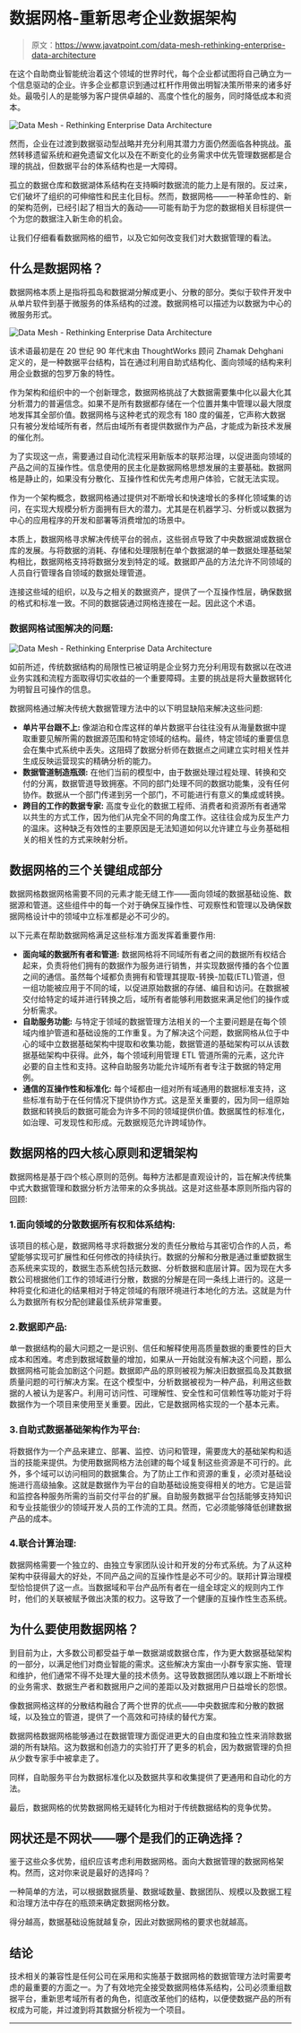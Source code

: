 # 数据网格-重新思考企业数据架构

> 原文：<https://www.javatpoint.com/data-mesh-rethinking-enterprise-data-architecture>

在这个自助商业智能统治着这个领域的世界时代，每个企业都试图将自己确立为一个信息驱动的企业。许多企业都意识到通过杠杆作用做出明智决策所带来的诸多好处。最吸引人的是能够为客户提供卓越的、高度个性化的服务，同时降低成本和资本。

![Data Mesh - Rethinking Enterprise Data Architecture](img/6d02ce18a66baaf25a7ae0de0cc5e1eb.png)

然而，企业在过渡到数据驱动型战略并充分利用其潜力方面仍然面临各种挑战。虽然转移遗留系统和避免遗留文化以及在不断变化的业务需求中优先管理数据都是合理的挑战，但数据平台的体系结构也是一大障碍。

孤立的数据仓库和数据湖体系结构在支持瞬时数据流的能力上是有限的。反过来，它们破坏了组织的可伸缩性和民主化目标。然而，数据网格——一种革命性的、新的架构范例，已经引起了相当大的轰动——可能有助于为您的数据相关目标提供一个为您的数据注入新生命的机会。

让我们仔细看看数据网格的细节，以及它如何改变我们对大数据管理的看法。

## 什么是数据网格？

数据网格本质上是指将孤岛和数据湖分解成更小、分散的部分。类似于软件开发中从单片软件到基于微服务的体系结构的过渡。数据网格可以描述为以数据为中心的微服务形式。

![Data Mesh - Rethinking Enterprise Data Architecture](img/5f52463a71c6b47d2a3f84c615553ddb.png)

该术语最初是在 20 世纪 90 年代末由 ThoughtWorks 顾问 Zhamak Dehghani 定义的，是一种数据平台结构，旨在通过利用自助式结构化、面向领域的结构来利用企业数据的包罗万象的特性。

作为架构和组织中的一个创新理念，数据网格挑战了大数据需要集中化以最大化其分析潜力的普遍信念。如果不是所有数据都存储在一个位置并集中管理以最大限度地发挥其全部价值。数据网格与这种老式的观念有 180 度的偏差，它声称大数据只有被分发给域所有者，然后由域所有者提供数据作为产品，才能成为新技术发展的催化剂。

为了实现这一点，需要通过自动化流程采用新版本的联邦治理，以促进面向领域的产品之间的互操作性。信息使用的民主化是数据网格思想发展的主要基础。数据网格是静止的，如果没有分散化、互操作性和优先考虑用户体验，它就无法实现。

作为一个架构概念，数据网格通过提供对不断增长和快速增长的多样化领域集的访问，在实现大规模分析方面拥有巨大的潜力。尤其是在机器学习、分析或以数据为中心的应用程序的开发和部署等消费增加的场景中。

本质上，数据网格寻求解决传统平台的弱点，这些弱点导致了中央数据湖或数据仓库的发展。与将数据的消耗、存储和处理限制在单个数据湖的单一数据处理基础架构相比，数据网格支持将数据分发到特定的域。数据即产品的方法允许不同领域的人员自行管理各自领域的数据处理管道。

连接这些域的组织，以及与之相关的数据资产，提供了一个互操作性层，确保数据的格式和标准一致。不同的数据袋通过网格连接在一起。因此这个术语。

### 数据网格试图解决的问题:

![Data Mesh - Rethinking Enterprise Data Architecture](img/d42be147bc54de6f00fd8a1b83f055d7.png)

如前所述，传统数据结构的局限性已被证明是企业努力充分利用现有数据以在改进业务实践和流程方面取得切实收益的一个重要障碍。主要的挑战是将大量数据转化为明智且可操作的信息。

数据网格通过解决传统大数据管理方法中的以下明显缺陷来解决这些问题:

*   **单片平台跟不上:**
    像湖泊和仓库这样的单片数据平台往往没有从海量数据中提取重要见解所需的数据源范围和特定领域的结构。最终，特定领域的重要信息会在集中式系统中丢失。这阻碍了数据分析师在数据点之间建立实时相关性并生成反映运营现实的精确分析的能力。
*   **数据管道制造瓶颈:**
    在他们当前的模型中，由于数据处理过程处理、转换和交付的分离，数据管道导致拥塞。不同的部门处理不同的数据功能集，没有任何协作。数据从一个部门传递到另一个部门，不可能进行有意义的集成或转换。
*   **跨目的工作的数据专家:**
    高度专业化的数据工程师、消费者和资源所有者通常以共生的方式工作，因为他们从完全不同的角度工作。这往往会成为反生产力的温床。这种缺乏有效性的主要原因是无法知道如何以允许建立与业务基础相关的相关性的方式来映射分析。

## 数据网格的三个关键组成部分

数据网格数据网格需要不同的元素才能无缝工作——面向领域的数据基础设施、数据源和管道。这些组件中的每一个对于确保互操作性、可观察性和管理以及确保数据网格设计中的领域中立标准都是必不可少的。

以下元素在帮助数据网格满足这些标准方面发挥着重要作用:

*   **面向域的数据所有者和管道:**
    数据网格将不同域所有者之间的数据所有权结合起来，负责将他们拥有的数据作为服务进行销售，并实现数据传播的各个位置之间的通信。虽然每个域都负责拥有和管理其提取-转换-加载(ETL)管道，但一组功能被应用于不同的域，以促进原始数据的存储、编目和访问。在数据被交付给特定的域并进行转换之后，域所有者能够利用数据来满足他们的操作或分析需求。
*   **自助服务功能:**
    与特定于领域的数据管理方法相关的一个主要问题是在每个领域内维护管道和基础设施的工作重复。为了解决这个问题，数据网格从位于中心的域中立数据基础架构中提取和收集功能，数据管道的基础架构可以从该数据基础架构中获得。此外，每个领域利用管理 ETL 管道所需的元素，这允许必要的自主性和支持。这种自助服务功能允许域所有者专注于数据的特定用例。
*   **通信的互操作性和标准化:**
    每个域都由一组对所有域通用的数据标准支持，这些标准有助于在任何情况下提供协作方式。这是至关重要的，因为同一组原始数据和转换后的数据可能会为许多不同的领域提供价值。数据属性的标准化，如治理、可发现性和形成。元数据规范允许跨域协作。

## 数据网格的四大核心原则和逻辑架构

数据网格是基于四个核心原则的范例。每种方法都是直观设计的，旨在解决传统集中式大数据管理和数据分析方法带来的众多挑战。这是对这些基本原则所指内容的回顾:

### 1.面向领域的分散数据所有权和体系结构:

该项目的核心是，数据网格寻求将数据分发的责任分散给与其密切合作的人员，希望能够实现可扩展性和任何修改的持续执行。数据的分解和分散是通过重塑数据生态系统来实现的，数据生态系统包括元数据、分析数据和底层计算。因为现在大多数公司根据他们工作的领域进行分散，数据的分解是在同一条线上进行的。这是一种将变化和进化的结果相对于特定领域的有限环境进行本地化的方法。这就是为什么为数据所有权分配创建最佳系统非常重要。

### 2.数据即产品:

单一数据结构的最大问题之一是识别、信任和解释使用高质量数据的重要性的巨大成本和困难。考虑到数据域数量的增加，如果从一开始就没有解决这个问题，那么数据网格可能会加剧这个问题。数据即产品的原则被视为解决旧数据孤岛及其数据质量问题的可行解决方案。在这个模型中，分析数据被视为一种产品，利用这些数据的人被认为是客户。利用可访问性、可理解性、安全性和可信赖性等功能对于将数据作为一个项目来使用至关重要。因此，它是数据网格实现的一个基本元素。

### 3.自助式数据基础架构作为平台:

将数据作为一个产品来建立、部署、监控、访问和管理，需要庞大的基础架构和适当的技能来提供。为使用数据网格方法创建的每个域复制这些资源是不可行的。此外，多个域可以访问相同的数据集合。为了防止工作和资源的重复，必须对基础设施进行高级抽象。这就是数据作为平台的自助基础设施变得相关的地方。它是运营和监控各种服务所需的当前交付平台的扩展。自助服务数据平台包括能够支持知识和专业技能很少的领域开发人员的工作流的工具。然而，它必须能够降低创建数据产品的成本。

### 4.联合计算治理:

数据网格需要一个独立的、由独立专家团队设计和开发的分布式系统。为了从这种架构中获得最大的好处，不同产品之间的互操作性是必不可少的。联邦计算治理模型恰恰提供了这一点。当数据域和平台产品所有者在一组全球定义的规则内工作时，他们的关联被赋予做出决策的权力。这导致了一个健康的互操作性生态系统。

## 为什么要使用数据网格？

到目前为止，大多数公司都受益于单一数据湖或数据仓库，作为更大数据基础架构的一部分，以满足他们对商业智能的需求。这些解决方案由一小群专家实施、管理和维护，他们通常不得不处理大量的技术债务。这导致数据团队难以跟上不断增长的业务需求、数据生产者和数据用户之间的差距以及对数据用户日益增长的怨恨。

像数据网格这样的分散结构融合了两个世界的优点——中央数据库和分散的数据域，以及独立的管道，提供了一个高效和可持续的替代方案。

数据网格数据网格能够通过在数据管理方面促进更大的自由度和独立性来消除数据湖的所有缺陷。这为数据和创造力的实验打开了更多的机会，因为数据管理的负担从少数专家手中被拿走了。

同样，自助服务平台为数据标准化以及数据共享和收集提供了更通用和自动化的方法。

最后，数据网格的优势数据网格无疑转化为相对于传统数据结构的竞争优势。

## 网状还是不网状——哪个是我们的正确选择？

鉴于这些众多优势，组织应该考虑利用数据网格。面向大数据管理的数据网格架构。然而，这对你来说是最好的选择吗？

一种简单的方法，可以根据数据质量、数据域数量、数据团队、规模以及数据工程和治理方法中存在的瓶颈来确定数据网格分数。

得分越高，数据基础设施就越复杂，因此对数据网格的要求也就越高。

## 结论

技术相关的兼容性是任何公司在采用和实施基于数据网格的数据管理方法时需要考虑的最重要的方面之一。为了有效地完全接受数据网格体系结构，公司必须重组数据平台，重新思考域所有者的角色，彻底改革他们的结构，以便使数据产品的所有权成为可能，并过渡到将其数据分析视为一个项目。

* * *